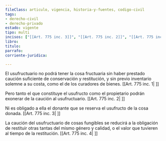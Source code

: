 ```yaml
---
fileClass: articulo, vigencia, historia-y-fuentes, codigo-civil
tags:
- derecho-civil
- derecho-privado
estado: vigente
tipo: multi
incisos: ["[[Art. 775 inc. 3]]", "[[Art. 775 inc. 2]]", "[[Art. 775 inc. 1]]", "[[Art. 775 inc. 4]]"]
libro:
titulo:
parrafo:
corriente-juridica:

---
```

El usufructuario no podrá tener la cosa fructuaria sin haber prestado caución suficiente de conservación y restitución, y sin previo inventario solemne a su costa, como el de los curadores de bienes. [[Art. 775 inc. 1| ]]

Pero tanto el que constituye el usufructo como el propietario podrán exonerar de la caución al usufructuario. [[Art. 775 inc. 2| ]]

Ni es obligado a ella el donante que se reserva el usufructo de la cosa donada. [[Art. 775 inc. 3| ]]

La caución del usufructuario de cosas fungibles se reducirá a la obligación de restituir otras tantas del mismo género y calidad, o el valor que tuvieren al tiempo de la restitución. [[Art. 775 inc. 4| ]]